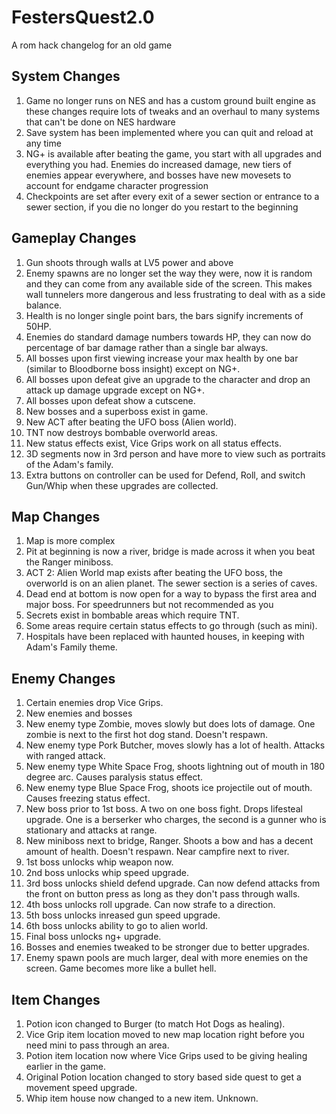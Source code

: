 # FestersQuest2.0
A rom hack changelog for an old game

## System Changes
1. Game no longer runs on NES and has a custom ground built engine as these changes require lots of tweaks and an overhaul to many systems that can't be done on NES hardware
2. Save system has been implemented where you can quit and reload at any time
3. NG+ is available after beating the game, you start with all upgrades and everything you had. Enemies do increased damage, new tiers of enemies appear everywhere, and bosses have new movesets to account for endgame character progression
4. Checkpoints are set after every exit of a sewer section or entrance to a sewer section, if you die no longer do you restart to the beginning

## Gameplay Changes
1. Gun shoots through walls at LV5 power and above
2. Enemy spawns are no longer set the way they were, now it is random and they can come from any available side of the screen. This makes wall tunnelers more dangerous and less frustrating to deal with as a side balance.
3. Health is no longer single point bars, the bars signify increments of 50HP.
4. Enemies do standard damage numbers towards HP, they can now do percentage of bar damage rather than a single bar always.
5. All bosses upon first viewing increase your max health by one bar (similar to Bloodborne boss insight) except on NG+.
6. All bosses upon defeat give an upgrade to the character and drop an attack up damage upgrade except on NG+.
7. All bosses upon defeat show a cutscene.
8. New bosses and a superboss exist in game.
9. New ACT after beating the UFO boss (Alien world).
10. TNT now destroys bombable overworld areas.
11. New status effects exist, Vice Grips work on all status effects.
12. 3D segments now in 3rd person and have more to view such as portraits of the Adam's family.
13. Extra buttons on controller can be used for Defend, Roll, and switch Gun/Whip when these upgrades are collected.

## Map Changes
1. Map is more complex
2. Pit at beginning is now a river, bridge is made across it when you beat the Ranger miniboss.
3. ACT 2: Alien World map exists after beating the UFO boss, the overworld is on an alien planet. The sewer section is a series of caves. 
4. Dead end at bottom is now open for a way to bypass the first area and major boss. For speedrunners but not recommended as you
5. Secrets exist in bombable areas which require TNT.
6. Some areas require certain status effects to go through (such as mini).
7. Hospitals have been replaced with haunted houses, in keeping with Adam's Family theme.

## Enemy Changes
1. Certain enemies drop Vice Grips.
2. New enemies and bosses
3. New enemy type Zombie, moves slowly but does lots of damage. One zombie is next to the first hot dog stand. Doesn't respawn.
4. New enemy type Pork Butcher, moves slowly has a lot of health. Attacks with ranged attack.
5. New enemy type White Space Frog, shoots lightning out of mouth in 180 degree arc. Causes paralysis status effect.
6. New enemy type Blue Space Frog, shoots ice projectile out of mouth. Causes freezing status effect.
7. New boss prior to 1st boss. A two on one boss fight. Drops lifesteal upgrade. One is a berserker who charges, the second is a gunner who is stationary and attacks at range.
8. New miniboss next to bridge, Ranger. Shoots a bow and has a decent amount of health. Doesn't respawn. Near campfire next to river.
9. 1st boss unlocks whip weapon now.
10. 2nd boss unlocks whip speed upgrade.
11. 3rd boss unlocks shield defend upgrade. Can now defend attacks from the front on button press as long as they don't pass through walls.
12. 4th boss unlocks roll upgrade. Can now strafe to a direction.
13. 5th boss unlocks inreased gun speed upgrade.
14. 6th boss unlocks ability to go to alien world.
15. Final boss unlocks ng+ upgrade.
16. Bosses and enemies tweaked to be stronger due to better upgrades.
17. Enemy spawn pools are much larger, deal with more enemies on the screen. Game becomes more like a bullet hell.

## Item Changes
1. Potion icon changed to Burger (to match Hot Dogs as healing).
2. Vice Grip item location moved to new map location right before you need mini to pass through an area.
3. Potion item location now where Vice Grips used to be giving healing earlier in the game.
4. Original Potion location changed to story based side quest to get a movement speed upgrade.
5. Whip item house now changed to a new item. Unknown.
